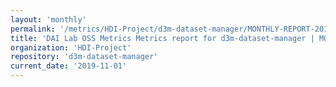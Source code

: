 ```yaml
---
layout: 'monthly'
permalink: '/metrics/HDI-Project/d3m-dataset-manager/MONTHLY-REPORT-2019-11-01/'
title: 'DAI Lab OSS Metrics Metrics report for d3m-dataset-manager | MONTHLY-REPORT-2019-11-01'
organization: 'HDI-Project'
repository: 'd3m-dataset-manager'
current_date: '2019-11-01'
---
```

